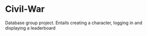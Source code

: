 # Civil-War
Database group project. Entails creating a character, logging in and displaying a leaderboard
